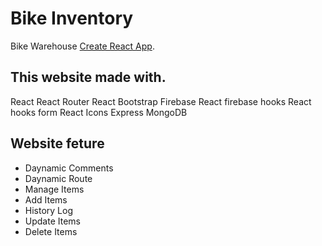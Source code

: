# Bike Inventory 

Bike Warehouse [Create React App](https://github.com/facebook/create-react-app).

## This website made with.
React
React Router
React Bootstrap
Firebase
React firebase hooks
React hooks form
React Icons
Express
MongoDB

## Website feture
* Daynamic Comments
* Daynamic Route
* Manage Items
* Add Items
* History Log
* Update Items
* Delete Items